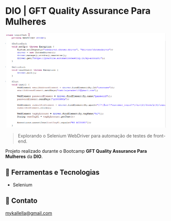 # DIO | GFT Quality Assurance Para Mulheres

![preview](./preview.png)
 
 > Explorando o Selenium WebDriver para automação de testes de front-end.

 Projeto realizado durante o Bootcamp **GFT Quality Assurance Para Mulheres** da **DIO**.

## 🔧 Ferramentas e Tecnologias

- Selenium


## 🔗 Contato

mykallella@gmail.com
